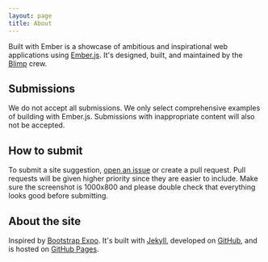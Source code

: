 ```yaml
---
layout: page
title: About
---
```


Built with Ember is a showcase of ambitious and inspirational web applications using [Ember.js](http://emberjs.com). It's designed, built, and maintained by the [Blimp](http://getblimp.com) crew.


## Submissions

We do not accept all submissions. We only select comprehensive examples of building with Ember.js. Submissions with inappropriate content will also not be accepted.

## How to submit

To submit a site suggestion, [open an issue](https://github.com/getblimp/built-with-ember/issues/new) or create a pull request. Pull requests will be given higher priority since they are easier to include. Make sure the screenshot is 1000x800 and please double check that everything looks good before submitting.

## About the site

Inspired by [Bootstrap Expo](http://expo.getbootstrap.com/). It's built with [Jekyll](http://jekyllrb.com), developed on [GitHub](https://github.com/getblimp/built-with-ember), and is hosted on [GitHub Pages](https://pages.github.com).

